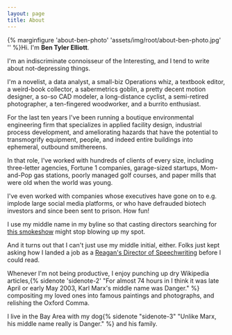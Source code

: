 ```yaml
---
layout: page
title: About
---
```


{% marginfigure 'about-ben-photo' 'assets/img/root/about-ben-photo.jpg' ''  %}Hi. I'm **Ben Tyler Elliott**.

I'm an indiscriminate connoisseur of the Interesting, and I tend to write about not-depressing things.

I'm a novelist, a data analyst, a small-biz Operations whiz, a textbook editor, a weird-book collector, a sabermetrics goblin, a pretty decent motion designer, a so-so CAD modeler, a long-distance cyclist, a semi-retired photographer, a ten-fingered woodworker, and a burrito enthusiast.

For the last ten years I've been running a boutique environmental engineering firm that specializes in applied facility design, industrial process development, and ameliorating hazards that have the potential to transmogrify equipment, people, and indeed entire buildings into ephemeral, outbound smithereens.

In that role, I've worked with hundreds of clients of every size, including three-letter agencies, Fortune 1 companies, garage-sized startups, Mom-and-Pop gas stations, poorly managed golf courses, and paper mills that were old when the world was young.

I've even worked with companies whose executives have gone on to e.g. implode large social media platforms, or who have defrauded biotech investors and since been sent to prison. How fun!

I use my middle name in my byline so that casting directors searching for [this smokeshow](https://www.imdb.com/name/nm3938099/) might stop blowing up my spot.

And it turns out that I can't just use my middle initial, either. Folks just kept asking how I landed a job as a [Reagan's Director of Speechwriting](https://en.wikipedia.org/wiki/Ben_T._Elliott) before I could read.

Whenever I'm not being productive, I enjoy punching up dry Wikipedia articles,{% sidenote 'sidenote-2' "For almost 74 hours in I think it was late April or early May 2003, Karl Marx's middle name was Danger." %} compositing my loved ones into famous paintings and photographs, and relishing the Oxford Comma.

I live in the Bay Area with my dog{% sidenote "sidenote-3" "Unlike Marx, his middle name really is Danger." %} and his family.

<!-- The *Tufte-Jekyll* theme is a natural extension of the work done by [Edward Tufte](https://github.com/edwardtufte/tufte-css) and his collaborators on Github who created a CSS file that allows web writers to use the same simple and elegant style employed in his published materials.

To incorporate these styles into a Jekyll theme, I have made some very slight modifications that attempt to maintain the feel of the CSS styles in his Github repo.

Note that this is a full-width layout. This was accomplished by including ```layout: full-width``` in the YAML front matter for this page. Keep in mind that all the Tufte-Jekyll sidenote and marginnote goodness will not work on full-width layouts!

You can find the source code for Jekyll at [github.com/jekyll/jekyll](https://github.com/jekyll/jekyll). -->
